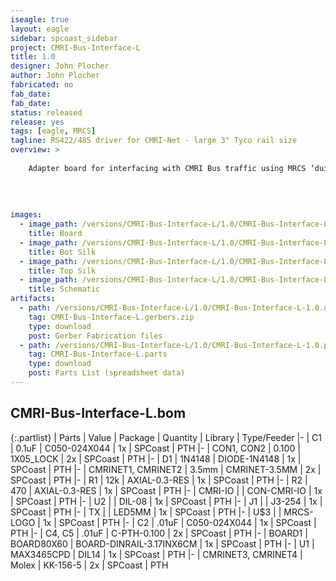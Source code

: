 ```yaml
---
iseagle: true
layout: eagle
sidebar: spcoast_sidebar
project: CMRI-Bus-Interface-L
title: 1.0
designer: John Plocher
author: John Plocher
fabricated: no
fab_date: 
fab_date: 
status: released
release: yes
tags: [eagle, MRCS]
tagline: RS422/485 driver for CMRI-Net - large 3" Tyco rail size
overview: >
    
    Adapter board for interfacing with CMRI Bus traffic using MRCS ‘duino example code. Uses an optional onboard 555 to generate TX/RX enable based on processor I/O direction
    
    
    
    
images:
  - image_path: /versions/CMRI-Bus-Interface-L/1.0/CMRI-Bus-Interface-L-1.0.brd.png
    title: Board
  - image_path: /versions/CMRI-Bus-Interface-L/1.0/CMRI-Bus-Interface-L-1.0.bot.brd.png
    title: Bot Silk
  - image_path: /versions/CMRI-Bus-Interface-L/1.0/CMRI-Bus-Interface-L-1.0.top.brd.png
    title: Top Silk
  - image_path: /versions/CMRI-Bus-Interface-L/1.0/CMRI-Bus-Interface-L-1.0.sch.png
    title: Schematic
artifacts:
  - path: /versions/CMRI-Bus-Interface-L/1.0/CMRI-Bus-Interface-L-1.0.gerbers.zip
    tag: CMRI-Bus-Interface-L.gerbers.zip
    type: download
    post: Gerber Fabrication files
  - path: /versions/CMRI-Bus-Interface-L/1.0/CMRI-Bus-Interface-L-1.0.parts.csv
    tag: CMRI-Bus-Interface-L.parts
    type: download
    post: Parts List (spreadsheet data)
---
```


## CMRI-Bus-Interface-L.bom

{:.partlist}
| Parts | Value | Package | Quantity | Library | Type/Feeder
|-
| C1 | 0.1uF | C050-024X044 | 1x | SPCoast | PTH
|-
| CON1, CON2 | 0.100 | 1X05_LOCK | 2x | SPCoast | PTH
|-
| D1 | 1N4148 | DIODE-1N4148 | 1x | SPCoast | PTH
|-
| CMRINET1, CMRINET2 | 3.5mm | CMRINET-3.5MM | 2x | SPCoast | PTH
|-
| R1 | 12k | AXIAL-0.3-RES | 1x | SPCoast | PTH
|-
| R2 | 470 | AXIAL-0.3-RES | 1x | SPCoast | PTH
|-
| CMRI-IO |  | CON-CMRI-IO | 1x | SPCoast | PTH
|-
| U2 |  | DIL-08 | 1x | SPCoast | PTH
|-
| J1 |  | J3-254 | 1x | SPCoast | PTH
|-
| TX |  | LED5MM | 1x | SPCoast | PTH
|-
| U$3 |  | MRCS-LOGO | 1x | SPCoast | PTH
|-
| C2 | .01uF | C050-024X044 | 1x | SPCoast | PTH
|-
| C4, C5 | .01uF | C-PTH-0.100 | 2x | SPCoast | PTH
|-
| BOARD1 | BOARD80X60 | BOARD-DINRAIL-3.17INX6CM | 1x | SPCoast | PTH
|-
| U1 | MAX3465CPD | DIL14 | 1x | SPCoast | PTH
|-
| CMRINET3, CMRINET4 | Molex | KK-156-5 | 2x | SPCoast | PTH

